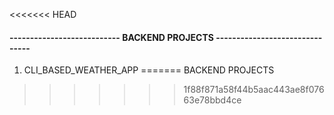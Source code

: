 <<<<<<< HEAD
#### --------------------------- BACKEND PROJECTS -------------------------------

1. CLI_BASED_WEATHER_APP
=======
BACKEND PROJECTS
>>>>>>> 1f88f871a58f44b5aac443ae8f07663e78bbd4ce
